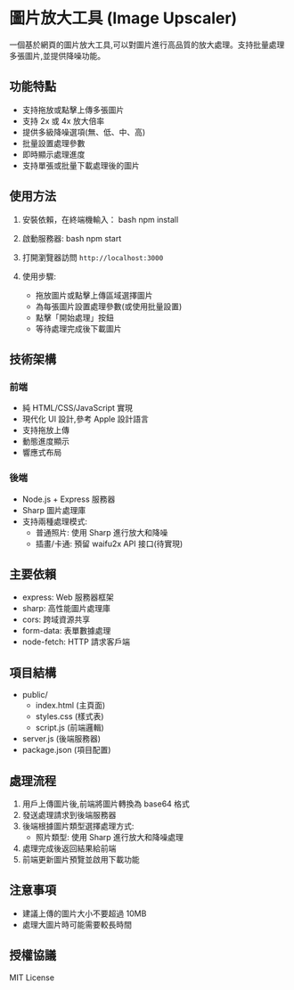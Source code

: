# 圖片放大工具 (Image Upscaler)

一個基於網頁的圖片放大工具,可以對圖片進行高品質的放大處理。支持批量處理多張圖片,並提供降噪功能。

## 功能特點

- 支持拖放或點擊上傳多張圖片
- 支持 2x 或 4x 放大倍率
- 提供多級降噪選項(無、低、中、高)
- 批量設置處理參數
- 即時顯示處理進度
- 支持單張或批量下載處理後的圖片

## 使用方法

1. 安裝依賴，在終端機輸入：
bash
npm install
2. 啟動服務器:
bash
npm start
3. 打開瀏覽器訪問 `http://localhost:3000`

4. 使用步驟:
   - 拖放圖片或點擊上傳區域選擇圖片
   - 為每張圖片設置處理參數(或使用批量設置)
   - 點擊「開始處理」按鈕
   - 等待處理完成後下載圖片

## 技術架構

### 前端
- 純 HTML/CSS/JavaScript 實現
- 現代化 UI 設計,參考 Apple 設計語言
- 支持拖放上傳
- 動態進度顯示
- 響應式布局

### 後端
- Node.js + Express 服務器
- Sharp 圖片處理庫
- 支持兩種處理模式:
  - 普通照片: 使用 Sharp 進行放大和降噪
  - 插畫/卡通: 預留 waifu2x API 接口(待實現)

## 主要依賴

- express: Web 服務器框架
- sharp: 高性能圖片處理庫
- cors: 跨域資源共享
- form-data: 表單數據處理
- node-fetch: HTTP 請求客戶端

## 項目結構

- public/
  - index.html (主頁面)
  - styles.css (樣式表)
  - script.js (前端邏輯)
- server.js (後端服務器)
- package.json (項目配置)

## 處理流程

1. 用戶上傳圖片後,前端將圖片轉換為 base64 格式
2. 發送處理請求到後端服務器
3. 後端根據圖片類型選擇處理方式:
   - 照片類型: 使用 Sharp 進行放大和降噪處理
4. 處理完成後返回結果給前端
5. 前端更新圖片預覽並啟用下載功能

## 注意事項

- 建議上傳的圖片大小不要超過 10MB
- 處理大圖片時可能需要較長時間


## 授權協議

MIT License
